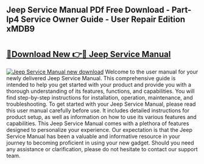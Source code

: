 ## Jeep Service Manual PDf Free Download - Part-lp4 Service Owner Guide - User Repair Edition xMDB9

# <h2><a href="http://bc45650.oget.top/?id=Jeep+Service+Manual">🔗Download New 👉🔴 Jeep Service Manual</a></h2>

[![Jeep Service Manual new download](https://i.imgur.com/5g1atiW.png)](http://bc45650.oget.top/?id=Jeep+Service+Manual)
Welcome to the user manual for your newly delivered Jeep Service Manual. This comprehensive guide is intended to help you get started with your product and provide you with a thorough understanding of its features, functions, and capabilities. You will find step-by-step instructions for installation, operation, maintenance, and troubleshooting. To get started with your Jeep Service Manual, please read this user manual carefully before use. It includes detailed instructions for product setup, as well as information on how to use its various features and capabilities. This Jeep Service Manual comes with a plethora of features designed to personalize your experience. Our expectation is that the Jeep Service Manual has been a valuable and informative resource in your journey to becoming proficient in using your new gadget. Should you need any assistance or clarification, please do not hesitate to contact our support team.
